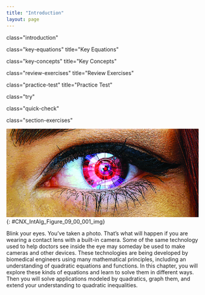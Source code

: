 ```yaml
---
title: "Introduction"
layout: page
---
```



<cnx-pi data-type="cnx.flag.introduction"> class="introduction" </cnx-pi>

<cnx-pi data-type="cnx.eoc">class="key-equations" title="Key Equations"</cnx-pi>

<cnx-pi data-type="cnx.eoc">class="key-concepts" title="Key Concepts"</cnx-pi>

<cnx-pi data-type="cnx.eoc">class="review-exercises" title="Review Exercises"</cnx-pi>

<cnx-pi data-type="cnx.eoc">class="practice-test" title="Practice Test"</cnx-pi>

<cnx-pi data-type="cnx.answers">class="try"</cnx-pi>

<cnx-pi data-type="cnx.answers">class="quick-check"</cnx-pi>

<cnx-pi data-type="cnx.answers">class="section-exercises"</cnx-pi>

 ![A photo of an person&#x2019;s eye fitted with a contact lens camera.](../resources/CNX_IntAlg_Figure_09_00_001_img.jpg "Several companies have patented contact lenses equipped with cameras, suggesting that they may be the future of wearable camera technology. (credit: &#x201C;intographics&#x201D;/Pixabay)"){: #CNX_IntAlg_Figure_09_00_001_img}

Blink your eyes. You’ve taken a photo. That’s what will happen if you are wearing a contact lens with a built-in camera. Some of the same technology used to help doctors see inside the eye may someday be used to make cameras and other devices. These technologies are being developed by biomedical engineers using many mathematical principles, including an understanding of quadratic equations and functions. In this chapter, you will explore these kinds of equations and learn to solve them in different ways. Then you will solve applications modeled by quadratics, graph them, and extend your understanding to quadratic inequalities.


